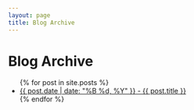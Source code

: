 ```yaml
---
layout: page
title: Blog Archive
---
```


<h1>Blog Archive</h1>

<ul>
  {% for post in site.posts %}
    <li><a href="{{ post.url }}">{{ post.date | date: "%B %d, %Y" }} - {{ post.title }}</a></li>
  {% endfor %}
</ul>
